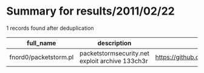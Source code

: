 
# Summary for results/2011/02/22
    
1 records found after deduplication

| full_name | description | html_url | matched_list | matched_count | pushed_at | size | stargazers_count | language | forks_count |
|-----------------------|-------------------------------------------------|------------------------------------------|----------------|-----------------|---------------------------|--------|--------------------|------------|---------------|
| fnord0/packetstorm.pl | packetstormsecurity.net exploit archive 133ch3r | https://github.com/fnord0/packetstorm.pl | ['exploit'] | 1 | 2011-02-22 17:09:27+00:00 | 102 | 22 | Perl | 8 |

